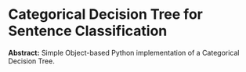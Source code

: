 # Categorical Decision Tree for Sentence Classification

**Abstract:**
Simple Object-based Python implementation of a Categorical Decision Tree.
